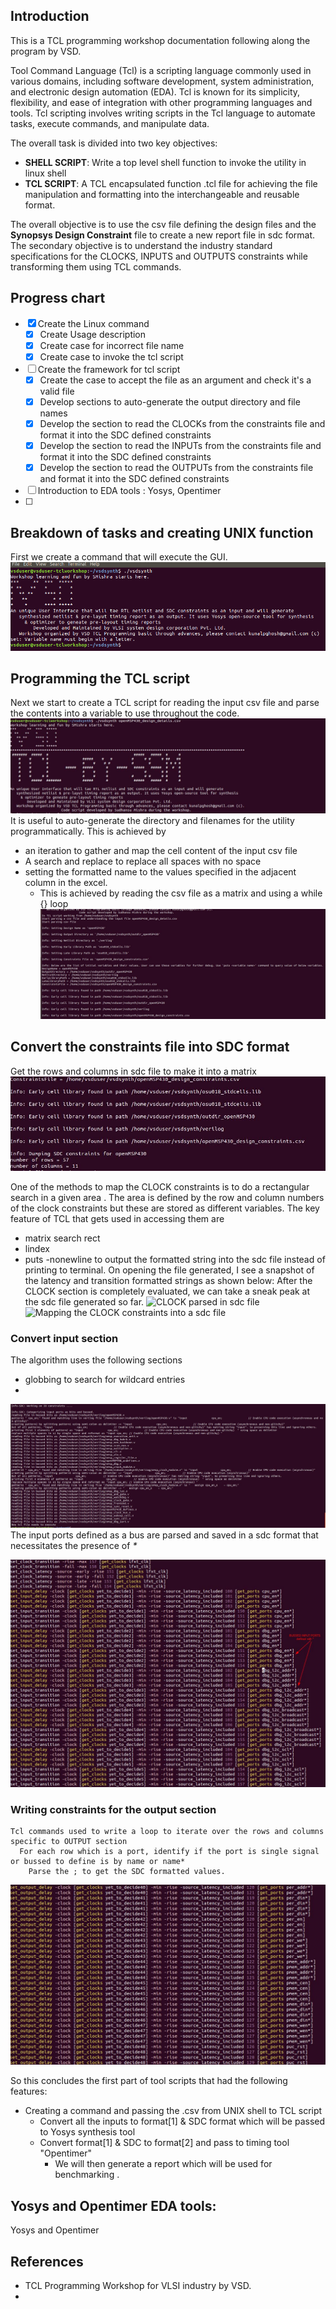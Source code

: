 
## Introduction
This is a TCL programming workshop documentation following along the program by VSD. 

Tool Command Language (Tcl) is a scripting language commonly used in various domains, including software development, system administration, and electronic design automation (EDA). Tcl is known for its simplicity, flexibility, and ease of integration with other programming languages and tools. Tcl scripting involves writing scripts in the Tcl language to automate tasks, execute commands, and manipulate data.

The overall task is divided into two key objectives:
* **SHELL SCRIPT**: Write a top level shell function to invoke the utility in linux shell
* **TCL SCRIPT**: A TCL encapsulated function .tcl file for achieving the file manipulation and formatting into the interchangeable and reusable format.

The overall objective is to use the csv file defining the design files and the **Synopsys Design Constraint** file to create a new report file in sdc format. The secondary objective is to understand the industry standard specifications for the CLOCKS, INPUTS and OUTPUTS constraints while transforming them using TCL commands. 

## Progress chart
- [x] Create the Linux command
  - [x] Create Usage description
  - [x] Create case for incorrect file name
  - [x] Create case to invoke the tcl script  
- [ ] Create the framework for tcl script
  - [x] Create the case to accept the file as an argument and check it's a valid file
  - [x] Develop sections to auto-generate the output directory and file names
  - [x] Develop the section to read the CLOCKs from the constraints file and format it into the SDC defined constraints
  - [x] Develop the section to read the INPUTs from the constraints file and format it into the SDC defined constraints
  - [x] Develop the section to read the OUTPUTs from the constraints file and format it into the SDC defined constraints
- [ ] Introduction to EDA tools : Yosys, Opentimer
-   [ ]    

## Breakdown of tasks and creating UNIX function
First we create a command that will execute the GUI. 
![Executing the TCL script](/assets/Day1_MakingExecutable_Script.png)

## Programming the TCL script
Next we start to create a TCL script for reading the input csv file and parse the contents into a variable to use throughout the code.
![Executing the TCL script](/assets/Day2_BareBonesTCL_Script.jpg)
It is useful to auto-generate the directory and filenames for the utility programmatically. This is achieved by 
* an iteration to gather and map the cell content of the input csv file
* A search and replace to replace all spaces with no space
* setting the formatted name to the values specified in the adjacent column in the excel.
  *  This is achieved by reading the csv file as a matrix and using a while {} loop
![File Variables](/assets/D2_FileVariables.jpg)
 
## Convert the constraints file into SDC format
Get the rows and columns in sdc file to make it into a matrix
![Rows and columns from SDC file](/assets/Day_2_Get_number_of_rows_columns_in_SDC_file.jpg)

One of the methods to map the CLOCK constraints is to do a rectangular search in a given area . The area is defined by the row and column numbers of the clock constraints but these are stored as different variables. The key feature of TCL that gets used in accessing them are 
* matrix search rect
* lindex
* puts -nonewline <filename> to output the formatted string into the sdc file instead of printing to terminal.
On opening the file generated, I see a snapshot of the latency and transition formatted strings as shown below:
After the CLOCK section is completely evaluated, we can take a sneak peak at the sdc file generated so far.
![CLOCK parsed in sdc file](/assets/Day3/D3_Clock_Constraints_parsed.jpg)
![Mapping the CLOCK constraints into a sdc file](/assets/Day3/D3_StartMapping_designConstraints_into_sdc_output_1.jpg)

### Convert input section
The algorithm uses the following sections
  * globbing to search for wildcard entries
  * 

![Spit the bussed lines ](/assets/D3_SplitBusLines_1.jpg)
The input ports defined as a bus are parsed and saved in a sdc format that necessitates the presence of *\** 

![Bussed signals](/assets/Bussed_InputPorts_searched_into.jpg)

### Writing constraints for the output section
```
Tcl commands used to write a loop to iterate over the rows and columns specific to OUTPUT section
  For each row which is a port, identify if the port is single signal or bussed to define is by name or name*
    Parse the ; to get the SDC formatted values. 
```
![Output Port Delay parsed](/assets/OutputPortDelays.jpg)

So this concludes the first part of tool scripts that had the following features:
* Creating a command and passing the .csv from UNIX shell to TCL script
    * Convert all the inputs to format[1] & SDC format which will be passed to Yosys synthesis tool
    * Convert format[1] & SDC to format[2] and pass to timing tool "Opentimer"
      * We will then generate a report which will be used for benchmarking . 
## Yosys and Opentimer EDA tools:
  
Yosys and Opentimer
## References
* TCL Programming Workshop for VLSI industry by VSD.
* 
